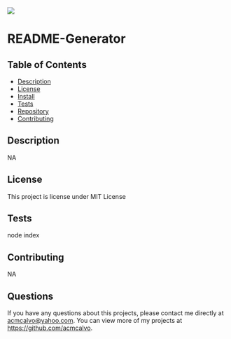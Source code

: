 
<img src='https://img.shields.io/github/license/acmcalvo/README-Generator' >

  # README-Generator

 
  
  
  
  ## Table of Contents
  * [Description](#description)
  * [License](#license)
  * [Install](#install)
  * [Tests](#run)
  * [Repository](#usingRepo)
  * [Contributing](#contributing)
  
  ## Description
  NA

  
  ## License 
  This project is license under MIT License
 
  ## Tests
  node index

  ## Contributing 
  NA

  ## Questions
  If you have any questions about this projects, please contact me directly at acmcalvo@yahoo.com. 
  You can view more of my projects at https://github.com/acmcalvo.

